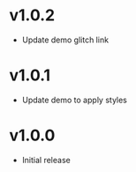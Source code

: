 v1.0.2
==================
* Update demo glitch link

v1.0.1
==================
* Update demo to apply styles

v1.0.0
==================
* Initial release
